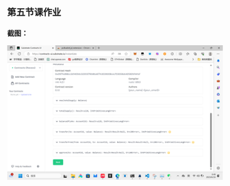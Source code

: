 ## 第五节课作业

### 截图：

![部署](https://github.com/321llljjjfff123/Substrate/blob/main/erc20/%E9%83%A8%E7%BD%B2%E6%88%AA%E5%9B%BE.png)
